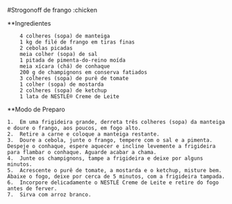 #Strogonoff de frango :chicken

\*\*Ingredientes

        4 colheres (sopa) de manteiga
        1 kg de filé de frango em tiras finas
        2 cebolas picadas
        meia colher (sopa) de sal
        1 pitada de pimenta-do-reino moída
        meia xícara (chá) de conhaque
        200 g de champignons em conserva fatiados
        3 colheres (sopa) de purê de tomate
        1 colher (sopa) de mostarda
        2 colheres (sopa) de ketchup
        1 lata de NESTLÉ® Creme de Leite

\*\*Modo de Preparo

    1.  Em uma frigideira grande, derreta três colheres (sopa) da manteiga e doure o frango, aos poucos, em fogo alto.
    2.  Retire a carne e coloque a manteiga restante.
    3.  Doure a cebola, junte o frango, tempere com o sal e a pimenta. Despeje o conhaque, espere aquecer e incline levemente a frigideira para flambar o conhaque. Aguarde acabar a chama.
    4.  Junte os champignons, tampe a frigideira e deixe por alguns minutos.
    5.  Acrescente o purê de tomate, a mostarda e o ketchup, misture bem. Abaixe o fogo, deixe por cerca de 5 minutos, com a frigideira tampada.
    6.  Incorpore delicadamente o NESTLÉ Creme de Leite e retire do fogo antes de ferver.
    7.  Sirva com arroz branco.
